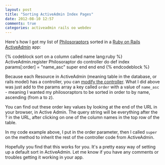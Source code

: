 ```yaml
---
layout: post
title: "Sorting ActiveAdmin Index Pages"
date: 2012-08-10 12:57
comments: true
categories: activeadmin rails oo webdev
---
```


Here's how I got my list of
[Philosoraptors](http://knowyourmeme.com/memes/philosoraptor) sorted in a
[Ruby on Rails](http://rubyonrails.com) [ActiveAdmin](http://activeadmin.info)
app:

{% codeblock sort on a column called name lang:ruby %}
ActiveAdmin.register Philosoraptor do
  controller do
    def index
      params[:order] = "name_asc"
      super
    end
  end 
end
{% endcodeblock %}

Because each Resource in ActiveAdmin (meaning table in the database,
or rails model) has a controller, you can 
[modify the controller](http://activeadmin.info/docs/8-custom-actions.html#modify_the_controller).
What I did above was just add to the params array a key called ```order``` with
a value of ```name_asc``` - meaning I wanted my philosoraptors to be sorted in 
order to by name, ascending (from a to z). 

You can find out these order key values by looking at the end of 
the URL in your browser, in Active Admin. The query string will be everything 
after the ? in the URL, after clicking on one of the column names in the top row
of the table.

In my code example above, I put in the order parameter, then I called
```super``` on the method to inherit the rest of the controller code from
ActiveAdmin.

Hopefully you find that this works for you. It's a pretty easy way of setting
up a default sort in ActiveAdmin. Let me know if you have any comments or troubles
getting it working in your app.
